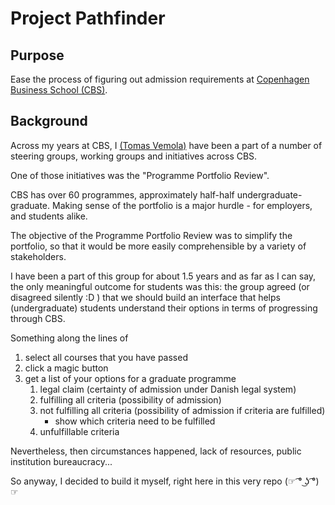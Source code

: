# Project Pathfinder

## Purpose

Ease the process of figuring out admission requirements at [Copenhagen Business School (CBS)](https://www.cbs.dk/en).

## Background

Across my years at CBS, I [(Tomas Vemola)](https://www.linkedin.com/in/tomasvemola/) have been a part of a number of steering groups, working groups and initiatives across CBS.

One of those initiatives was the "Programme Portfolio Review".

CBS has over 60 programmes, approximately half-half undergraduate-graduate. Making sense of the portfolio is a major hurdle - for employers, and students alike.

The objective of the Programme Portfolio Review was to simplify the portfolio, so that it would be more easily comprehensible by a variety of stakeholders.

I have been a part of this group for about 1.5 years and as far as I can say, the only meaningful outcome for students was this: the group agreed (or disagreed silently :D ) that we should build an interface that helps (undergraduate) students understand their options in terms of progressing through CBS.

Something along the lines of

1. select all courses that you have passed
2. click a magic button
3. get a list of your options for a graduate programme
   1. legal claim (certainty of admission under Danish legal system)
   2. fulfilling all criteria (possibility of admission)
   3. not fulfilling all criteria (possibility of admission if criteria are fulfilled)
      - show which criteria need to be fulfilled
   4. unfulfillable criteria

Nevertheless, then circumstances happened, lack of resources, public institution bureaucracy...

So anyway, I decided to build it myself, right here in this very repo (☞ ͡° ͜ʖ ͡°)☞
